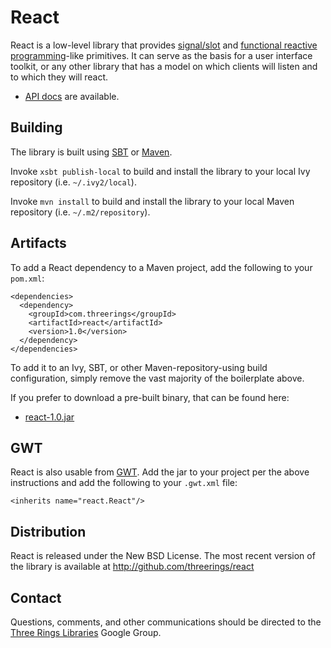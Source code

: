 React
=====

React is a low-level library that provides [signal/slot] and [functional
reactive programming]-like primitives. It can serve as the basis for a user
interface toolkit, or any other library that has a model on which clients will
listen and to which they will react.

* [API docs](http://threerings.github.com/react/apidocs/) are available.

Building
--------

The library is built using [SBT] or [Maven].

Invoke `xsbt publish-local` to build and install the library to your local
Ivy repository (i.e. `~/.ivy2/local`).

Invoke `mvn install` to build and install the library to your local Maven
repository (i.e. `~/.m2/repository`).

Artifacts
---------

To add a React dependency to a Maven project, add the following to your
`pom.xml`:

    <dependencies>
      <dependency>
        <groupId>com.threerings</groupId>
        <artifactId>react</artifactId>
        <version>1.0</version>
      </dependency>
    </dependencies>

To add it to an Ivy, SBT, or other Maven-repository-using build configuration,
simply remove the vast majority of the boilerplate above.

If you prefer to download a pre-built binary, that can be found here:

* [react-1.0.jar](http://repo2.maven.org/maven2/com/threerings/react/1.0/react-1.0.jar)

GWT
---

React is also usable from [GWT](http://code.google.com/webtoolkit/). Add the
jar to your project per the above instructions and add the following to your
`.gwt.xml` file:

    <inherits name="react.React"/>

Distribution
------------

React is released under the New BSD License. The most recent version of the
library is available at http://github.com/threerings/react

Contact
-------

Questions, comments, and other communications should be directed to the [Three
Rings Libraries](http://groups.google.com/group/ooo-libs) Google Group.

[signal/slot]: http://en.wikipedia.org/wiki/Signals_and_slots
[functional reactive programming]: http://en.wikipedia.org/wiki/Functional_reactive_programming
[SBT]: http://github.com/harrah/xsbt/wiki/Setup
[Maven]: http://maven.apache.org/
